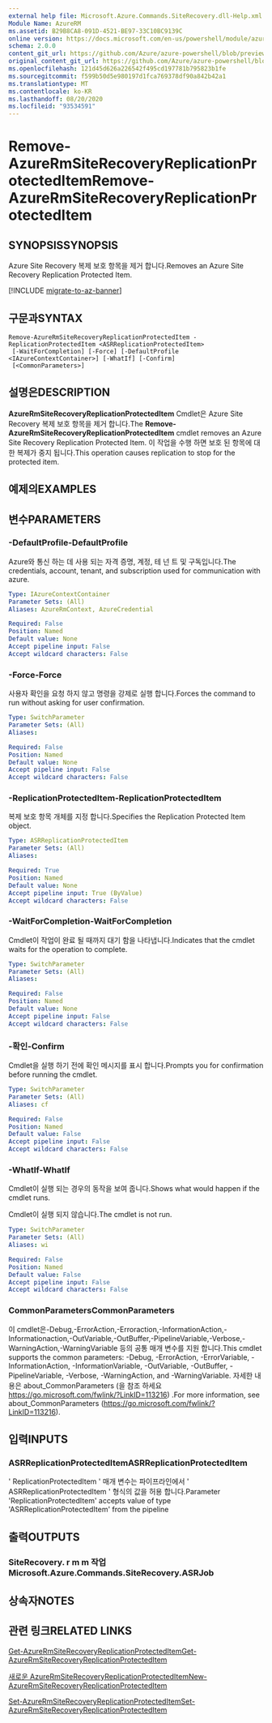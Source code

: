 ```yaml
---
external help file: Microsoft.Azure.Commands.SiteRecovery.dll-Help.xml
Module Name: AzureRM
ms.assetid: B29B8CA8-091D-4521-BE97-33C10BC9139C
online version: https://docs.microsoft.com/en-us/powershell/module/azurerm.siterecovery/remove-azurermsiterecoveryreplicationprotecteditem
schema: 2.0.0
content_git_url: https://github.com/Azure/azure-powershell/blob/preview/src/ResourceManager/SiteRecovery/Commands.SiteRecovery/help/Remove-AzureRmSiteRecoveryReplicationProtectedItem.md
original_content_git_url: https://github.com/Azure/azure-powershell/blob/preview/src/ResourceManager/SiteRecovery/Commands.SiteRecovery/help/Remove-AzureRmSiteRecoveryReplicationProtectedItem.md
ms.openlocfilehash: 121d45d626a226542f495cd197781b795823b1fe
ms.sourcegitcommit: f599b50d5e980197d1fca769378df90a842b42a1
ms.translationtype: MT
ms.contentlocale: ko-KR
ms.lasthandoff: 08/20/2020
ms.locfileid: "93534591"
---
```

# <span data-ttu-id="d5c03-101">Remove-AzureRmSiteRecoveryReplicationProtectedItem</span><span class="sxs-lookup"><span data-stu-id="d5c03-101">Remove-AzureRmSiteRecoveryReplicationProtectedItem</span></span>

## <span data-ttu-id="d5c03-102">SYNOPSIS</span><span class="sxs-lookup"><span data-stu-id="d5c03-102">SYNOPSIS</span></span>
<span data-ttu-id="d5c03-103">Azure Site Recovery 복제 보호 항목을 제거 합니다.</span><span class="sxs-lookup"><span data-stu-id="d5c03-103">Removes an Azure Site Recovery Replication Protected Item.</span></span>

[!INCLUDE [migrate-to-az-banner](../../includes/migrate-to-az-banner.md)]

## <span data-ttu-id="d5c03-104">구문과</span><span class="sxs-lookup"><span data-stu-id="d5c03-104">SYNTAX</span></span>

```
Remove-AzureRmSiteRecoveryReplicationProtectedItem -ReplicationProtectedItem <ASRReplicationProtectedItem>
 [-WaitForCompletion] [-Force] [-DefaultProfile <IAzureContextContainer>] [-WhatIf] [-Confirm]
 [<CommonParameters>]
```

## <span data-ttu-id="d5c03-105">설명은</span><span class="sxs-lookup"><span data-stu-id="d5c03-105">DESCRIPTION</span></span>
<span data-ttu-id="d5c03-106">**AzureRmSiteRecoveryReplicationProtectedItem** Cmdlet은 Azure Site Recovery 복제 보호 항목을 제거 합니다.</span><span class="sxs-lookup"><span data-stu-id="d5c03-106">The **Remove-AzureRmSiteRecoveryReplicationProtectedItem** cmdlet removes an Azure Site Recovery Replication Protected Item.</span></span>
<span data-ttu-id="d5c03-107">이 작업을 수행 하면 보호 된 항목에 대 한 복제가 중지 됩니다.</span><span class="sxs-lookup"><span data-stu-id="d5c03-107">This operation causes replication to stop for the protected item.</span></span>

## <span data-ttu-id="d5c03-108">예제의</span><span class="sxs-lookup"><span data-stu-id="d5c03-108">EXAMPLES</span></span>

## <span data-ttu-id="d5c03-109">변수</span><span class="sxs-lookup"><span data-stu-id="d5c03-109">PARAMETERS</span></span>

### <span data-ttu-id="d5c03-110">-DefaultProfile</span><span class="sxs-lookup"><span data-stu-id="d5c03-110">-DefaultProfile</span></span>
<span data-ttu-id="d5c03-111">Azure와 통신 하는 데 사용 되는 자격 증명, 계정, 테 넌 트 및 구독입니다.</span><span class="sxs-lookup"><span data-stu-id="d5c03-111">The credentials, account, tenant, and subscription used for communication with azure.</span></span>

```yaml
Type: IAzureContextContainer
Parameter Sets: (All)
Aliases: AzureRmContext, AzureCredential

Required: False
Position: Named
Default value: None
Accept pipeline input: False
Accept wildcard characters: False
```

### <span data-ttu-id="d5c03-112">-Force</span><span class="sxs-lookup"><span data-stu-id="d5c03-112">-Force</span></span>
<span data-ttu-id="d5c03-113">사용자 확인을 요청 하지 않고 명령을 강제로 실행 합니다.</span><span class="sxs-lookup"><span data-stu-id="d5c03-113">Forces the command to run without asking for user confirmation.</span></span>

```yaml
Type: SwitchParameter
Parameter Sets: (All)
Aliases: 

Required: False
Position: Named
Default value: None
Accept pipeline input: False
Accept wildcard characters: False
```

### <span data-ttu-id="d5c03-114">-ReplicationProtectedItem</span><span class="sxs-lookup"><span data-stu-id="d5c03-114">-ReplicationProtectedItem</span></span>
<span data-ttu-id="d5c03-115">복제 보호 항목 개체를 지정 합니다.</span><span class="sxs-lookup"><span data-stu-id="d5c03-115">Specifies the Replication Protected Item object.</span></span>

```yaml
Type: ASRReplicationProtectedItem
Parameter Sets: (All)
Aliases: 

Required: True
Position: Named
Default value: None
Accept pipeline input: True (ByValue)
Accept wildcard characters: False
```

### <span data-ttu-id="d5c03-116">-WaitForCompletion</span><span class="sxs-lookup"><span data-stu-id="d5c03-116">-WaitForCompletion</span></span>
<span data-ttu-id="d5c03-117">Cmdlet이 작업이 완료 될 때까지 대기 함을 나타냅니다.</span><span class="sxs-lookup"><span data-stu-id="d5c03-117">Indicates that the cmdlet waits for the operation to complete.</span></span>

```yaml
Type: SwitchParameter
Parameter Sets: (All)
Aliases: 

Required: False
Position: Named
Default value: None
Accept pipeline input: False
Accept wildcard characters: False
```

### <span data-ttu-id="d5c03-118">-확인</span><span class="sxs-lookup"><span data-stu-id="d5c03-118">-Confirm</span></span>
<span data-ttu-id="d5c03-119">Cmdlet을 실행 하기 전에 확인 메시지를 표시 합니다.</span><span class="sxs-lookup"><span data-stu-id="d5c03-119">Prompts you for confirmation before running the cmdlet.</span></span>

```yaml
Type: SwitchParameter
Parameter Sets: (All)
Aliases: cf

Required: False
Position: Named
Default value: False
Accept pipeline input: False
Accept wildcard characters: False
```

### <span data-ttu-id="d5c03-120">-WhatIf</span><span class="sxs-lookup"><span data-stu-id="d5c03-120">-WhatIf</span></span>
<span data-ttu-id="d5c03-121">Cmdlet이 실행 되는 경우의 동작을 보여 줍니다.</span><span class="sxs-lookup"><span data-stu-id="d5c03-121">Shows what would happen if the cmdlet runs.</span></span>

<span data-ttu-id="d5c03-122">Cmdlet이 실행 되지 않습니다.</span><span class="sxs-lookup"><span data-stu-id="d5c03-122">The cmdlet is not run.</span></span>

```yaml
Type: SwitchParameter
Parameter Sets: (All)
Aliases: wi

Required: False
Position: Named
Default value: False
Accept pipeline input: False
Accept wildcard characters: False
```

### <span data-ttu-id="d5c03-123">CommonParameters</span><span class="sxs-lookup"><span data-stu-id="d5c03-123">CommonParameters</span></span>
<span data-ttu-id="d5c03-124">이 cmdlet은-Debug,-ErrorAction,-Erroraction,-InformationAction,-Informationaction,-OutVariable,-OutBuffer,-PipelineVariable,-Verbose,-WarningAction,-WarningVariable 등의 공통 매개 변수를 지원 합니다.</span><span class="sxs-lookup"><span data-stu-id="d5c03-124">This cmdlet supports the common parameters: -Debug, -ErrorAction, -ErrorVariable, -InformationAction, -InformationVariable, -OutVariable, -OutBuffer, -PipelineVariable, -Verbose, -WarningAction, and -WarningVariable.</span></span> <span data-ttu-id="d5c03-125">자세한 내용은 about_CommonParameters (을 참조 하세요 https://go.microsoft.com/fwlink/?LinkID=113216) .</span><span class="sxs-lookup"><span data-stu-id="d5c03-125">For more information, see about_CommonParameters (https://go.microsoft.com/fwlink/?LinkID=113216).</span></span>

## <span data-ttu-id="d5c03-126">입력</span><span class="sxs-lookup"><span data-stu-id="d5c03-126">INPUTS</span></span>

### <span data-ttu-id="d5c03-127">ASRReplicationProtectedItem</span><span class="sxs-lookup"><span data-stu-id="d5c03-127">ASRReplicationProtectedItem</span></span>
<span data-ttu-id="d5c03-128">' ReplicationProtectedItem ' 매개 변수는 파이프라인에서 ' ASRReplicationProtectedItem ' 형식의 값을 허용 합니다.</span><span class="sxs-lookup"><span data-stu-id="d5c03-128">Parameter 'ReplicationProtectedItem' accepts value of type 'ASRReplicationProtectedItem' from the pipeline</span></span>

## <span data-ttu-id="d5c03-129">출력</span><span class="sxs-lookup"><span data-stu-id="d5c03-129">OUTPUTS</span></span>

### <span data-ttu-id="d5c03-130">SiteRecovery. r m m 작업</span><span class="sxs-lookup"><span data-stu-id="d5c03-130">Microsoft.Azure.Commands.SiteRecovery.ASRJob</span></span>

## <span data-ttu-id="d5c03-131">상속자</span><span class="sxs-lookup"><span data-stu-id="d5c03-131">NOTES</span></span>

## <span data-ttu-id="d5c03-132">관련 링크</span><span class="sxs-lookup"><span data-stu-id="d5c03-132">RELATED LINKS</span></span>

[<span data-ttu-id="d5c03-133">Get-AzureRmSiteRecoveryReplicationProtectedItem</span><span class="sxs-lookup"><span data-stu-id="d5c03-133">Get-AzureRmSiteRecoveryReplicationProtectedItem</span></span>](./Get-AzureRmSiteRecoveryReplicationProtectedItem.md)

[<span data-ttu-id="d5c03-134">새로운 AzureRmSiteRecoveryReplicationProtectedItem</span><span class="sxs-lookup"><span data-stu-id="d5c03-134">New-AzureRmSiteRecoveryReplicationProtectedItem</span></span>](./New-AzureRmSiteRecoveryReplicationProtectedItem.md)

[<span data-ttu-id="d5c03-135">Set-AzureRmSiteRecoveryReplicationProtectedItem</span><span class="sxs-lookup"><span data-stu-id="d5c03-135">Set-AzureRmSiteRecoveryReplicationProtectedItem</span></span>](./Set-AzureRmSiteRecoveryReplicationProtectedItem.md)
